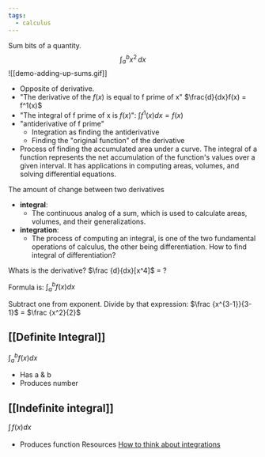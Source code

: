 ```yaml
---
tags:
  - calculus
---
```

Sum bits of a quantity.  $$\int_{a}^{b} x^2 \,dx$$
![[demo-adding-up-sums.gif]]

- Opposite of derivative.
- "The derivative of the $f(x)$ is equal to f prime of x"
  $\frac{d}{dx}f(x) = f^1(x)$
- "The integral of f prime of x is $f(x)$":
  $\int{f}^1(x)dx = f(x)$
- "antiderivative of f prime"
	- Integration as finding the antiderivative
	- Finding the "original function" of the derivative
- Process of finding the accumulated area under a curve. The integral of a function represents the net accumulation of the function's values over a given interval. It has applications in computing areas, volumes, and solving differential equations.

The amount of change between two derivatives
- **integral**:
	- The continuous analog of a sum, which is used to calculate areas, volumes, and their generalizations. 
- **integration**:
	- The process of computing an integral, is one of the two fundamental operations of calculus, the other being differentiation.
How to find integral of differentiation?

Whats is the derivative?
$\frac {d}{dx}[x^4]$ = ?

Formula is:
$\int_a^b f(x) dx$

Subtract one from exponent. Divide by that expression:
$\frac {x^{3-1}}{3-1}$ = $\frac {x^2}{2}$
## [[Definite Integral]]
$\int_a^b f(x) dx$
- Has a & b
- Produces number
## [[Indefinite integral]]
$\int_ \,f(x) dx$
- Produces function
Resources
[How to think about integrations](https://www.youtube.com/watch?v=MwVBzE7Z5gw&t=329s&ab_channel=MathTheWorld)

